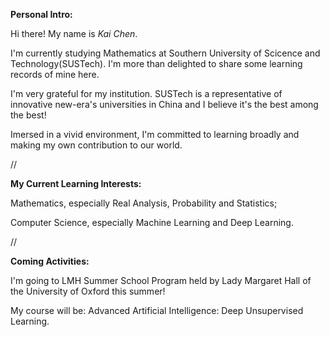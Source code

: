 **Personal Intro:**

Hi there! My name is *Kai Chen*. 

I'm currently studying Mathematics at Southern University of Scicence and Technology(SUSTech). I'm more than delighted to share some learning records of mine here.

I'm very grateful for my institution. SUSTech is a representative of innovative new-era's universities in China and I believe it's the best among the best!

Imersed in a vivid environment, I'm committed to learning broadly and making my own contribution to our world.

//

**My Current Learning Interests:**

Mathematics, especially Real Analysis, Probability and Statistics;

Computer Science, especially Machine Learning and Deep Learning.

//

**Coming Activities:**

I'm going to LMH Summer School Program held by Lady Margaret Hall of the University of Oxford this summer!

My course will be: Advanced Artificial Intelligence: Deep Unsupervised Learning.
